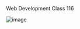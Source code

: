 Web Development
Class 116

![image](https://user-images.githubusercontent.com/72172315/211212458-f20f4b04-bdec-415b-b3c1-7c77bb082cf0.png)
